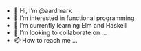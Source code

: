 - 👋 Hi, I’m @aardmark
- 👀 I’m interested in functional programming
- 🌱 I’m currently learning Elm and Haskell
- 💞️ I’m looking to collaborate on ...
- 📫 How to reach me ...

<!---
aardmark/aardmark is a ✨ special ✨ repository because its `README.md` (this file) appears on your GitHub profile.
You can click the Preview link to take a look at your changes.
--->

